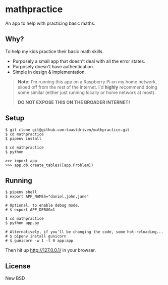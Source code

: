 # mathpractice

An app to help with practicing basic maths.


## Why?

To help my kids practice their basic math skills.

* Purposely a small app that doesn't deal with all the error states.
* Purposely doesn't have authentication.
* Simple in design & implementation.

> **Note:** I'm running this app on a Raspberry Pi on my home network,
> siloed off from the rest of the internet. I'd **highly** recommend doing
> some similar (either just running locally or home network at most).
>
> **DO NOT EXPOSE THIS ON THE BROADER INTERNET!**


## Setup

```
$ git clone git@github.com:toastdriven/mathpractice.git
$ cd mathpractice
$ pipenv install

$ cd mathpractice
$ python

>>> import app
>>> app.db.create_tables([app.Problem])
```

## Running

```
$ pipenv shell
$ export APP_NAMES="daniel,john,jane"

# Optional, to enable debug mode.
# $ export APP_DEBUG=1

$ cd mathpractice
$ python app.py

# Alternatively, if you'll be changing the code, some hot-reloading...
# $ pipenv install gunicorn
# $ gunicorn -w 1 -t 0 app:app
```

Then hit up http://127.0.0.1/ in your browser.

## License

New BSD
